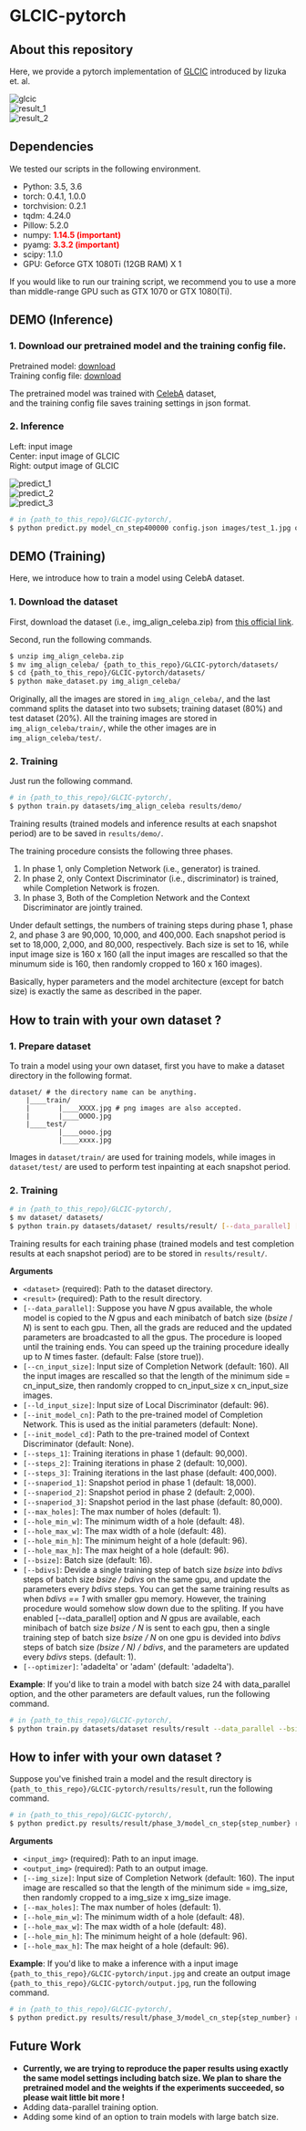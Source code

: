 # GLCIC-pytorch


## About this repository

Here, we provide a pytorch implementation of [GLCIC](http://hi.cs.waseda.ac.jp/~iizuka/projects/completion/data/completion_sig2017.pdf) introduced by Iizuka et. al.

![glcic](https://i.imgur.com/KY26J85.png)  
![result_1](https://i.imgur.com/SYkn6Uo.png)  
![result_2](https://i.imgur.com/T8GGx1g.jpg)  

## Dependencies

We tested our scripts in the following environment.

* Python: 3.5, 3.6
* torch: 0.4.1, 1.0.0
* torchvision: 0.2.1
* tqdm: 4.24.0
* Pillow: 5.2.0
* numpy: <font color="Red">**1.14.5 (important)**</font>
* pyamg: <font color="Red">**3.3.2 (important)**</font>
* scipy: 1.1.0
* GPU: Geforce GTX 1080Ti (12GB RAM) X 1

If you would like to run our training script, we recommend you to
use a more than middle-range GPU such as GTX 1070 or GTX 1080(Ti).

## DEMO (Inference)

### 1. Download our pretrained model and the training config file.
Pretrained model: [download](https://keiojp0-my.sharepoint.com/:u:/g/personal/snake_istobelieve_keio_jp/ETadvo335qNJvYa-chglWFsBmkVM9xH_c9WkdNkMBpVo2Q?e=glCQfb)  
Training config file: [download](https://keiojp0-my.sharepoint.com/:u:/g/personal/snake_istobelieve_keio_jp/EWQL72AQjUhNsdsVN-AtAIMBWR_Xx-dBr48gbqpR47mlgQ?e=uiKzpK)

The pretrained model was trained with [CelebA](http://mmlab.ie.cuhk.edu.hk/projects/CelebA.html) dataset,  
and the training config file saves training settings in json format.


### 2. Inference

Left: input image  
Center: input image of GLCIC  
Right: output image of GLCIC  

![predict_1](https://i.imgur.com/U4VAeFc.jpg)  
![predict_2](https://i.imgur.com/B4T8Z3Y.jpg)  
![predict_3](https://i.imgur.com/1wRQf5m.jpg)  

```bash
# in {path_to_this_repo}/GLCIC-pytorch/,
$ python predict.py model_cn_step400000 config.json images/test_1.jpg out.jpg
```

## DEMO (Training)

Here, we introduce how to train a model using CelebA dataset.

### 1. Download the dataset

First, download the dataset (i.e., img\_align\_celeba.zip) from [this official link](https://drive.google.com/open?id=0B7EVK8r0v71pZjFTYXZWM3FlRnM).

Second, run the following commands.

```bash
$ unzip img_align_celeba.zip
$ mv img_align_celeba/ {path_to_this_repo}/GLCIC-pytorch/datasets/
$ cd {path_to_this_repo}/GLCIC-pytorch/datasets/
$ python make_dataset.py img_align_celeba/
```

Originally, all the images are stored in `img_align_celeba/`,
and the last command splits the dataset into two subsets; training dataset (80%) and test dataset (20%). All the training images are stored in `img_align_celeba/train/`, while
the other images are in `img_align_celeba/test/`.


### 2. Training

Just run the following command.

```bash
# in {path_to_this_repo}/GLCIC-pytorch/,
$ python train.py datasets/img_align_celeba results/demo/
```

Training results (trained models and inference results at each snapshot period) are to be saved in `results/demo/`.

The training procedure consists the following three phases.  
1. In phase 1, only Completion Network (i.e., generator) is trained.
2. In phase 2, only Context Discriminator (i.e., discriminator) is trained, while Completion Network is frozen.
3. In phase 3, Both of the Completion Network and the Context Discriminator are jointly trained.

Under default settings, the numbers of training steps during phase 1, phase 2, and phase 3 are 90,000, 10,000, and 400,000. Each snapshot period is set to 18,000, 2,000, and 80,000, respectively. Bach size is set to 16, while input image size is 160 x 160 (all the input images are rescalled so that the minumum side is 160, then randomly cropped to 160 x 160 images).

Basically, hyper parameters and the model architecture (except for batch size) is exactly the same as described in the paper.

## How to train with your own dataset ?

### 1. Prepare dataset

To train a model using your own dataset, first you have to make a dataset
directory in the following format.

```
dataset/ # the directory name can be anything.
    |____train/
    |       |____XXXX.jpg # png images are also accepted.
    |       |____OOOO.jpg
    |____test/
            |____oooo.jpg
            |____xxxx.jpg  
```

Images in `dataset/train/` are used for training models, while
images in `dataset/test/` are used to perform test inpainting at each
snapshot period.

### 2. Training

```bash
# in {path_to_this_repo}/GLCIC-pytorch/,
$ mv dataset/ datasets/
$ python train.py datasets/dataset/ results/result/ [--data_parallel] [--cn_input_size] [--ld_input_size] [--steps_1] [--steps_2] [--steps_3] [--snaperiod_1] [--snaperiod_2] [--snaperiod_3] [--bsize] [--bdivs] [--optimizer]
```

Training results for each training phase (trained models and test completion results at each snapshot period) are to be stored in `results/result/`.

**Arguments**  
* `<dataset>` (required): Path to the dataset directory.
* `<result>` (required): Path to the result directory.
* `[--data_parallel]`: Suppose you have *N* gpus available, the whole model is copied to the *N* gpus and
each minibatch of batch size (*bsize* / *N*) is sent to each gpu. Then, all the grads are reduced and
the updated parameters are broadcasted to all the gpus. The procedure is looped until the training ends.
You can speed up the training procedure ideally up to *N* times faster. (default: False (store true)).
* `[--cn_input_size]`: Input size of Completion Network (default: 160). All the input images are rescalled so that the length of the minimum side = cn\_input\_size,
then randomly cropped to cn\_input\_size x cn\_input\_size images.
* `[--ld_input_size]`: Input size of Local Discriminator (default: 96).
* `[--init_model_cn]`: Path to the pre-trained model of Completion Network. This is used as the initial parameters (default: None).
* `[--init_model_cd]`: Path to the pre-trained model of Context Discriminator (default: None).
* `[--steps_1]`: Training iterations in phase 1 (default: 90,000).
* `[--steps_2]`: Training iterations in phase 2 (default: 10,000).
* `[--steps_3]`: Training iterations in the last phase (default: 400,000).
* `[--snaperiod_1]`: Snapshot period in phase 1 (default: 18,000).
* `[--snaperiod_2]`: Snapshot period in phase 2 (default: 2,000).
* `[--snaperiod_3]`: Snapshot period in the last phase (default: 80,000).
* `[--max_holes]`: The max number of holes (default: 1).
* `[--hole_min_w]`: The minimum width of a hole (default: 48).
* `[--hole_max_w]`: The max width of a hole (default: 48).
* `[--hole_min_h]`: The minimum height of a hole (default: 96).
* `[--hole_max_h]`: The max height of a hole (default: 96).
* `[--bsize]`: Batch size (default: 16).
* `[--bdivs]`: Devide a single training step of batch size *bsize* into *bdivs* steps of batch size *bsize / bdivs* on the same gpu, and
update the parameters every *bdivs* steps. You can get the same training results as when *bdivs == 1* with smaller gpu memory.
However, the training procedure would somehow slow down due to the spliting.
If you have enabled [--data_parallel] option and *N* gpus are available, each minibach of batch size *bsize / N* is
sent to each gpu, then a single training step of batch size *bsize / N* on one gpu is devided into *bdivs* steps of batch size *(bsize / N) / bdivs*,
and the parameters are updated every *bdivs* steps. (default: 1).
* `[--optimizer]`: 'adadelta' or 'adam' (default: 'adadelta').

**Example**: If you'd like to train a model with batch size 24 with data_parallel option, and the other parameters are default values, run the following command.

```bash
# in {path_to_this_repo}/GLCIC-pytorch/,
$ python train.py datasets/dataset results/result --data_parallel --bsize 24
```

## How to infer with your own dataset ?

Suppose you've finished train a model and the result directory is `{path_to_this_repo}/GLCIC-pytorch/results/result`, run the following command.

```bash
# in {path_to_this_repo}/GLCIC-pytorch/,
$ python predict.py results/result/phase_3/model_cn_step{step_number} results/result/config.json <input_img> <output_img> [--max_holes] [--img_size] [--hole_min_w] [--hole_max_w] [--hole_min_h] [--hole_max_h]
```

**Arguments**  
* `<input_img>` (required): Path to an input image.
* `<output_img>` (required): Path to an output image.
* `[--img_size]`: Input size of Completion Network (default: 160). The input image are rescalled so that the length of the minimum side = img\_size,
then randomly cropped to a img\_size x img\_size image.
* `[--max_holes]`: The max number of holes (default: 1).
* `[--hole_min_w]`: The minimum width of a hole (default: 48).
* `[--hole_max_w]`: The max width of a hole (default: 48).
* `[--hole_min_h]`: The minimum height of a hole (default: 96).
* `[--hole_max_h]`: The max height of a hole (default: 96).

**Example**: If you'd like to make a inference with a input image `{path_to_this_repo}/GLCIC-pytorch/input.jpg` and create an output image `{path_to_this_repo}/GLCIC-pytorch/output.jpg`, run the following command.

```bash
# in {path_to_this_repo}/GLCIC-pytorch/,
$ python predict.py results/result/phase_3/model_cn_step{step_number} results/result/config.json input.jpg output.jpg
```

## Future Work

* **Currently, we are trying to reproduce the paper results using exactly the same model settings including batch size.
We plan to share the pretrained model and the weights if the experiments succeeded, so please wait little bit more !**
* Adding data-parallel training option.
* Adding some kind of an option to train models with large batch size.
